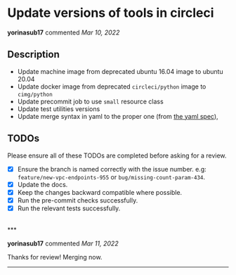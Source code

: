 # Update versions of tools in circleci

**yorinasub17** commented *Mar 10, 2022*

<!--
Have any questions? Check out the contributing docs at https://gruntwork.notion.site/Gruntwork-Coding-Methodology-02fdcd6e4b004e818553684760bf691e,
or ask in this Pull Request and a Gruntwork core maintainer will be happy to help :)
Note: Remember to add '[WIP]' to the beginning of the title if this PR is still a work-in-progress. Remove it when it is ready for review!
-->

## Description

- Update machine image from deprecated ubuntu 16.04 image to ubuntu 20.04
- Update docker image from deprecated `circleci/python` image to `cimg/python`
- Update precommit job to use `small` resource class
- Update test utilities versions
- Update merge syntax in yaml to the proper one (from [the yaml spec](https://yaml.org/type/merge.html)),
<!-- Important: Did you make any backward incompatible changes? If yes, then you must write a migration guide! -->

## TODOs

Please ensure all of these TODOs are completed before asking for a review.

- [x] Ensure the branch is named correctly with the issue number. e.g: `feature/new-vpc-endpoints-955` or `bug/missing-count-param-434`.
- [x] Update the docs.
- [x] Keep the changes backward compatible where possible.
- [x] Run the pre-commit checks successfully.
- [x] Run the relevant tests successfully.

<br />
***


**yorinasub17** commented *Mar 11, 2022*

Thanks for review! Merging now.
***


